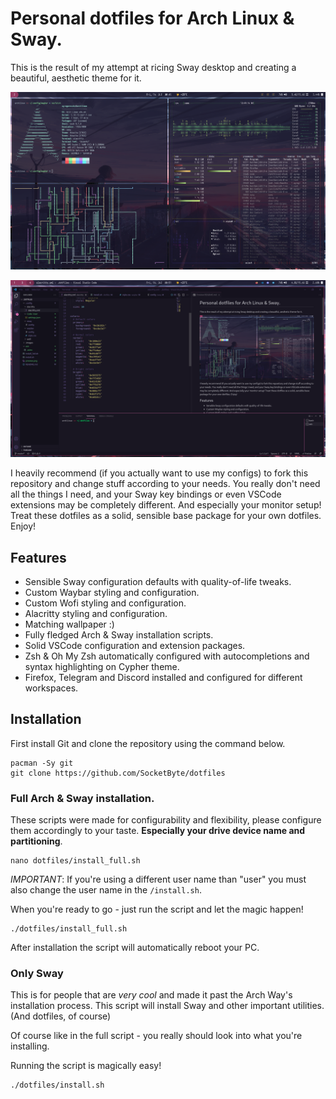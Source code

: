 # Personal dotfiles for Arch Linux & Sway.

This is the result of my attempt at ricing Sway desktop and creating a beautiful, aesthetic theme for it.

![Preview](preview.png)

![Preview](preview-2.png)

I heavily recommend (if you actually want to use my configs) to fork this repository and change stuff according to your needs. You really don't need all the things I need, and your Sway key bindings or even VSCode extensions may be completely different. And especially your monitor setup!
Treat these dotfiles as a solid, sensible base package for your own dotfiles. Enjoy!

## Features

- Sensible Sway configuration defaults with quality-of-life tweaks.
- Custom Waybar styling and configuration.
- Custom Wofi styling and configuration.
- Alacritty styling and configuration.
- Matching wallpaper :)
- Fully fledged Arch & Sway installation scripts.
- Solid VSCode configuration and extension packages.
- Zsh & Oh My Zsh automatically configured with autocompletions and syntax highlighting on Cypher theme.
- Firefox, Telegram and Discord installed and configured for different workspaces.

## Installation

First install Git and clone the repository using the command below.

```
pacman -Sy git
git clone https://github.com/SocketByte/dotfiles
```

### Full Arch & Sway installation.

These scripts were made for configurability and flexibility, please configure them accordingly to your taste. **Especially your drive device name and partitioning**.

```
nano dotfiles/install_full.sh
```

_IMPORTANT_: If you're using a different user name than "user" you must also change the user name in the `/install.sh`.

When you're ready to go - just run the script and let the magic happen!

```
./dotfiles/install_full.sh
```

After installation the script will automatically reboot your PC.

### Only Sway

This is for people that are _very cool_ and made it past the Arch Way's installation process. This script will install Sway and other important utilities. (And dotfiles, of course)

Of course like in the full script - you really should look into what you're installing.

Running the script is magically easy!

```
./dotfiles/install.sh
```
